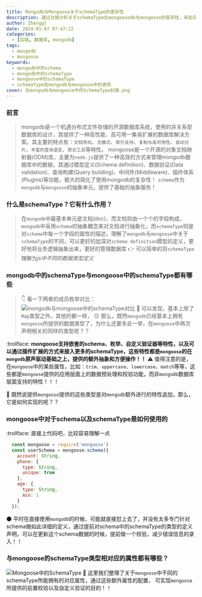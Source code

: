 ```yaml
---
title: Mongodb与Mongoose关于schemaType的差异性
description: 通过对接分析关于schemaType在mongoosedb与mongoose的差异性，来加深对schemaType的理解与掌握，并同时延伸了关于mongoose中不同类型所能够支持的属性，方便后续校验直接使用
author: Zhenggl
date: 2024-01-07 07:47:22
categories:
  - [后端, 数据库, mongodb]
tags:
  - mongodb
  - mongoose
keywords:
  - mongodb中的schema
  - mongodb中的schemaType
  - mongoose中的schemaType
  - schemaType在mongodb与mongoose中的表现
cover: 在mongodb与mongoose中的SchemaType封面.png
---
```


### 前言
> mongodb是一个机遇分布式文件存储的开源数据库系统，使用的非关系型数据库的设计，其提供了一种高性能、高可用一集易扩展的数据库解决方案。其主要的特点有：`文档导向`、`无模式`、`索引支持`、`复制与高可用性`、`自动分片`、`丰富的查询语言`、`聚合工具`等特性。
> mongoose是一个开源的对象文档映射器(ODM)库，主要为`node.js`提供了一种高效的方式来管理mongodb数据库中的数据，其通过模型定义(Schema definition)、数据验证(Data validation)、查询构建(Query building)、中间件(Middleware)、插件体系(Plugins)等功能，极大的简化了使用mongodb的复杂性！
> `schema`作为`mongodb`与`mongoose`的抽象单元，提供了基础的抽象服务！

### 什么是schemaType？它有什么作用？
> 在`mongodb`中最基本单元是文档(doc)，而文档则由一个个的字段构成，`mongodb`中采用`schema`的抽象概念来对文档进行抽象化，而`schemaType`则是对`schema`中每一个字段的属性的描述，理解了`mongodb`与`mongoose`中关于`schemaType`的不同，可以更好的加深对`schema definition`模型的定义，更好地将业务逻辑抽象出来，更好的管理数据库
:point_right: 可以简单的将`schemaType`理解为*js中不同的数据类型定义*

### mongodb中的schemaType与mongoose中的schemaType都有哪些
> :point_down: 看一下两者的成员枚举对比：
![mongodb与mongoose中的schemaType对比](mongodb与mongoose中的schemaType对比.png)
:star2: 可以发现，基本上除了`Map`类型之外，其他的都一样， :confused: 那么，既然`mongodb`已经基本上拥有`mongoose`所提供的数据类型了，为什么还要多此一举，在`mongoose`中再次声明相关的同样的类型呢？？

:trollface: **mongoose支持嵌套的schema、枚举、自定义验证器等特性，以及可以通过插件扩展的方式来接入更多的schemaType，这些特性都是`mongoose`的在`mongodb`原声驱动基础之上，提供的额外抽象和方便操作！！** :warning: 值得注意的是，在`mongoose`中的某些属性，比如：`trim`、`uppercase`、`lowercase`、`match`等等，这些都是`mongoose`提供的应用层面上的数据预处理和校验功能，而非`mongodb`数据库层面支持的特性！！！

:new_moon_with_face: 既然说提供`mongoose`提供的这些类型是对`mongodb`额外进行的特性追加，那么，它是如何实现的呢？？

### mongoose中对于schema以及schemaType是如何使用的
:trollface: 直接上代码吧，比较容易理解一点

```javascript
  const mongoose = require('mongoose')
  const userSchema = mongoose.schema({
    account: String,
    phone: {
      type: String,
      unique: true
    },
    age: {
      type: String,
      min: 1
    }
  });
```
:new_moon: 平时在直接使用`mongodb`的时候，可能就直接怼上去了，并没有太多专门针对schema做如此详细的定义，通过提前对schema中的schemaType的类型的定义声明，可以在更新这个schema数据的时候，提前做一个校验，减少错误信息的录入！！

### 与mongoose的schemaType类型相对应的属性都有哪些？
![Mongoose中的SchemaType](Mongoose中的SchemaType.png)
:star2: 这里我们整理了关于`mongoose`中不同的schemaType所能拥有的对应属性，通过这些额外属性的配置， 可实现`mongoose`所提供的前置校验以及自定义验证的目的！！
